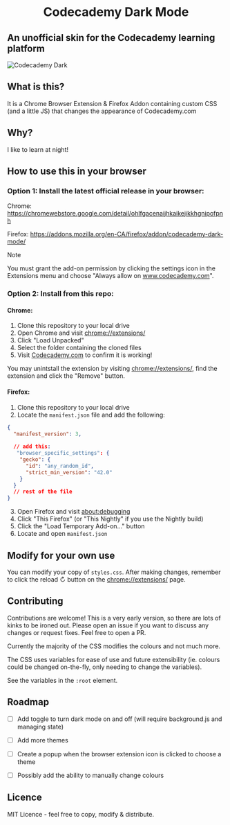 <h1 style="text-align: center">Codecademy Dark Mode</h1>

<h2>An unofficial skin for the Codecademy learning platform</h2>

![Codecademy Dark](https://github.com/Jamesllllllllll/codecademy-darkmode/assets/125431058/5034f8b7-7e56-49ba-88ce-3314944f3b67)

## What is this?

It is a Chrome Browser Extension & Firefox Addon containing custom CSS (and a little JS) that changes the appearance of Codecademy.com

## Why?

I like to learn at night!

## How to use this in your browser

### Option 1: Install the latest official release in your browser:

Chrome: https://chromewebstore.google.com/detail/ohlfgacenaijhkaikejikkhgnipofpnh

Firefox: https://addons.mozilla.org/en-CA/firefox/addon/codecademy-dark-mode/

> [!Note]
> You must grant the add-on permission by clicking the settings icon in the Extensions menu and choose "Always allow on www.codecademy.com".

### Option 2: Install from this repo:

#### Chrome:

1. Clone this repository to your local drive
2. Open Chrome and visit [chrome://extensions/](chrome://extensions/)
3. Click "Load Unpacked" 
4. Select the folder containing the cloned files
5. Visit [Codecademy.com](https://codecademy.com) to confirm it is working!

You may unintstall the extension by visiting [chrome://extensions/](chrome://extensions/), find the extension and click the "Remove" button.

#### Firefox:

1. Clone this repository to your local drive
2. Locate the `manifest.json` file and add the following:
```json
{
  "manifest_version": 3,
  
  // add this:
   "browser_specific_settings": {
    "gecko": {
      "id": "any_random_id",
      "strict_min_version": "42.0"
    }
  }
  // rest of the file  
}
```
3. Open Firefox and visit [about:debugging](about:debugging)
4. Click "This Firefox" (or "This Nightly" if you use the Nightly build)
5. Click the "Load Temporary Add-on..." button
6. Locate and open `manifest.json`


## Modify for your own use

You can modify your copy of `styles.css`. After making changes, remember to click the reload ↻ button on the [chrome://extensions/](chrome://extensions/) page.

## Contributing

Contributions are welcome! This is a very early version, so there are lots of kinks to be ironed out. Please open an issue if you want to discuss any changes or request fixes. Feel free to open a PR.

Currently the majority of the CSS modifies the colours and not much more.

The CSS uses variables for ease of use and future extensibility (ie. colours could be changed on-the-fly, only needing to change the variables).

See the variables in the `:root` element.

## Roadmap

- [ ] Add toggle to turn dark mode on and off (will require background.js and managing state)
- [ ] Add more themes
- [ ] Create a popup when the browser extension icon is clicked to choose a theme
- [ ] Possibly add the ability to manually change colours


## Licence

MIT Licence - feel free to copy, modify & distribute.
